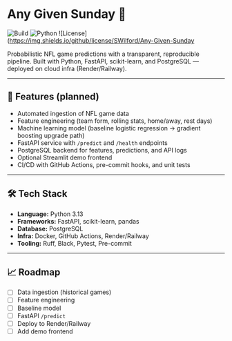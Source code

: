 # Any Given Sunday 🏈

![Build](https://img.shields.io/github/actions/workflow/status/SWilford/Any-Given-Sunday/ci.yml?branch=main)
![Python](https://img.shields.io/badge/python-3.13-blue)
![License](https://img.shields.io/github/license/SWilford/Any-Given-Sunday

Probabilistic NFL game predictions with a transparent, reproducible pipeline.
Built with Python, FastAPI, scikit-learn, and PostgreSQL — deployed on cloud infra (Render/Railway).

---

## 🚀 Features (planned)

- Automated ingestion of NFL game data
- Feature engineering (team form, rolling stats, home/away, rest days)
- Machine learning model (baseline logistic regression → gradient boosting upgrade path)
- FastAPI service with `/predict` and `/health` endpoints
- PostgreSQL backend for features, predictions, and API logs
- Optional Streamlit demo frontend
- CI/CD with GitHub Actions, pre-commit hooks, and unit tests

---

## 🛠️ Tech Stack

- **Language:** Python 3.13
- **Frameworks:** FastAPI, scikit-learn, pandas
- **Database:** PostgreSQL
- **Infra:** Docker, GitHub Actions, Render/Railway
- **Tooling:** Ruff, Black, Pytest, Pre-commit

---

## 📈 Roadmap

- [ ] Data ingestion (historical games)
- [ ] Feature engineering
- [ ] Baseline model
- [ ] FastAPI `/predict`
- [ ] Deploy to Render/Railway
- [ ] Add demo frontend
